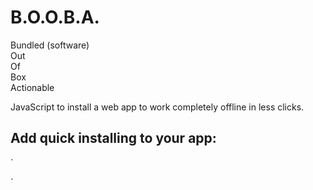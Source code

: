 # B.O.O.B.A.
Bundled (software)  <br>Out  <br>Of <br>Box <br>Actionable

JavaScript to install a web app to work completely offline in less clicks.

## Add quick installing to your app:
`<script>
// Configuration script (should run before script)
window.BOOBACustomization = {
    appName: "My PWA App",
    appIcon: "path/to/icon.png",
    backgroundImage: "path/to/background.jpg"
};
</script>
<script src="https://76836.github.io/QX/core.js"></script>`

